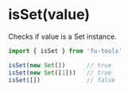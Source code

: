 # isSet(value)

Checks if value is a Set instance.

```javascript
import { isSet } from 'fu-tools'

isSet(new Set())      // true
isSet(new Set([1]))   // true
isSet([])             // false
```